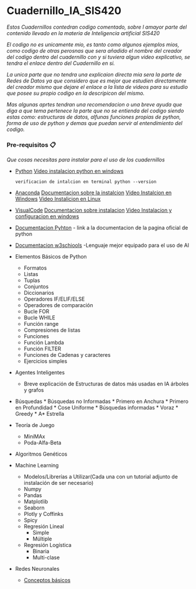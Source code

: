 # Cuadernillo_IA_SIS420

_Estos Cuadernillos contedran codigo comentado, sobre l amayor parte del contenido llevado en la materia de Inteligencia artificial SIS420_

_El codigo no es unicamente mio, es tanto como algunos ejemplos mios, como codigo de otras perosnas que sera añadido el nombre del creador del codigo dentro del cuadernillo con y si tuviera algun video explicativo, se tendra el enlace dentro del Cuadernillo en si._

_La unica parte que no tendra una explicaion directa mia sera la parte de Redes de Datos ya que considero que es mejor que estudien directamente del creador mismo que dejare el enlace a la lista de videos para su estudio que posee su propio codigo en la descripicon del mismo._

_Mas algunas aprtes tendran una recomendacion o una breve ayuda que diga a que tema pertenece la parte que no se entienda del codigo siendo estas como: estructuras de datos, alfunas funciones propias de python, forma de uso de python y demas que puedan servir al entendimiento del codigo._

### Pre-requisitos 📋

_Que cosas necesitas para instalar para el uso de los cuadernillos_

* [Python](https://www.python.org/downloads/)
    [Video instalacion python en windows](https://www.youtube.com/watch?v=nXgxe3JM7Rc)
    ```
    verificacion de intalcion en terminal python --version
    ```
* [Anaconda](https://www.anaconda.com/products/distribution)
    [Documentacion sobre la instalcion](https://docs.anaconda.com/anaconda/install/index.html)
    [Video Instalcion en Windows](https://www.youtube.com/watch?v=e9JZNc_9tTg)
    [Video Instalicion en Linux](https://www.youtube.com/watch?v=uLXBx8whpSk)
* [VisualCode](https://code.visualstudio.com/)
    [Documentacion sobre instalacion](https://code.visualstudio.com/docs/setup/windows)
    [Video Instalacion y configuracion en windows](https://www.youtube.com/watch?v=bZjulmpBIGk)





* [Documentacion Pyhton](https://docs.python.org/3/) - link a la documentacion de la pagina oficial de python
* [Documentacion w3schiools](https://www.w3schools.com/python/python_operators.asp) -Lenguaje mejor equipado para el uso de AI
 * Elementos Básicos de Python
	*   Formatos
	*    Listas
	*    Tuplas
	*    Conjuntos
	*   Diccionarios
	*   Operadores IF/ELIF/ELSE
	*   Operadores de comparación
	*   Bucle FOR
	*   Bucle WHILE
	*   Función range
	*   Compresiones de listas
	*   Funciones 
	*   Función Lambda
	*   Función FILTER
    *   Funciones de Cadenas y caracteres
	*   Ejercicios simples
*	Agentes Inteligentes
	- Breve explicación de Estructuras de datos más usadas en IA árboles y grafos
*	Búsquedas
	    *   Búsquedas no Informadas
	        *   Primero en Anchura
	        *   Primero en Profundidad
	        *   Cose Uniforme
	    *   Búsquedas informadas
	        *   Voraz
	        *   Greedy
	        *   A* Estrella

*	Teoría de Juego
	*   MiniMAx
	*   Poda-Alfa-Beta
*	Algoritmos Genéticos
*	Machine Learning
	*   Modelos/Librerías a Utilizar(Cada una con un tutorial adjunto de instalación de ser necesario)
	*   Numpy
	*   Pandas
	*   Matplotlib
	*   Seaborn
	*   Plotly y Coffinks
	*   Spicy
	*   Regresión Lineal
	    *   Simple
	    *   Múltiple
	*   Regresión Logística
	    *   Binaria
	    *   Multi-clase
*	Redes Neuronales
	*   [Conceptos básicos](https://www.youtube.com/watch?v=uGjD3rUwK5U&list=PLkgbkukKg_NpdJPhhHbemaWHNQCY-lmh1)